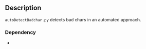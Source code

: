 ## Description
`autoDetectBadchar.py` detects bad chars in an automated approach.

### Dependency
- 





 


